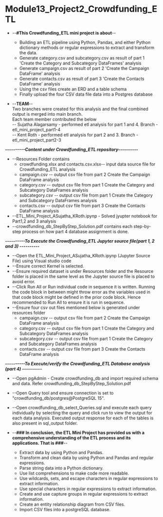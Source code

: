 # Module13_Project2_Crowdfunding_ETL<br>
* --**#This Crowdfunding_ETL mini project is about**-- <br>
    * Building an ETL pipeline using Python, Pandas, and either Python dictionary methods or regular expressions to extract and transform the data. 
    * Generate category.csv and subcategory.csv as result of part 1 'Create the Category and Subcategory DataFrames' analysis
    * Generate campaign.csv as result of part 2 'Create the Campaign DataFrame' analysis
    * Generate contacts.csv as result of part 3 'Create the Contacts DataFrame' analysis
    * Using the csv files create an ERD and a table schema
    * Finally upload the four CSV data file data into a Postgres database

* --**TEAM**--<br> Two branches were created for this analysis and the final combined output is merged into main branch. <br>
Each team member contributed the below <br>
 -- Sujatha Alagarsamy - performed etl analysis for part 1 and 4. Branch - etl_mini_project_part1-4<br>
 -- Kent Roth - performed etl analysis for part 2 and 3. Branch - etl_mini_project_part2-3 <br>

*************----------Content under Crowdfunding_ETL repository----------*************<br>
* --Resources Folder contains
    * crowdfunding.xlsx and contacts.csv.xlsx-- input data source file for Crowdfunding_ETL analysis
    * campaign.csv -- output csv file from part 2 Create the Campaign DataFrame analysis
    * category.csv -- output csv file from part 1 Create the Category and Subcategory DataFrames analysis 
    * subcategory.csv -- output csv file from part 1 Create the Category and Subcategory DataFrames analysis 
    * contacts.csv -- output csv file from part 3 Create the Contacts DataFrame analysis 
* --ETL_Mini_Project_ASujatha_KRoth.ipynp - Solved jyupter notebook for Part1,2 and 3 analysis
* --crowdfunding_db_StepByStep_Solution.pdf contains each step-by-step process on how part 4 database assignment is done.

*************----------To Execute the Crowdfunding_ETL Jupyter source file(part 1, 2 and 3) ----------*************<br>
* --Open the ETL_Mini_Project_ASujatha_KRoth.ipynp (Jupyter Source File) using Visual studio code
* --Ensure correct Kernel is selected. 
* --Ensure required dataset is under Resources folder and the Resource folder is placed in the same level as the Jupyter source file is placed to avoid error.
* --Click Run All or Run individual code in sequence it is written. Running the code block in between might throw error as the variables used in that code block might be defined in the prior code block. Hence recommended to Run All to ensure it is run in sequence.
* --Ensure four csv out files mentioned below is generated under resources folder
    * campaign.csv -- output csv file from part 2 Create the Campaign DataFrame analysis
    * category.csv -- output csv file from part 1 Create the Category and Subcategory DataFrames analysis 
    * subcategory.csv -- output csv file from part 1 Create the Category and Subcategory DataFrames analysis 
    * contacts.csv -- output csv file from part 3 Create the Contacts DataFrame analysis

*************----------To Execute/verify the Crowdfunding_ETL Database analysis (part 4) ----------*************<br>
* --Open pgAdmin - Create crowdfunding_db and import required schema and data. Refer crowdfunding_db_StepByStep_Solution.pdf
* --Open Query tool and ensure connection is set to "crowdfunding_db/postgres@PostgreSQL 15".
* --Open crowdfunding_db_select_Queries.sql and execute each query individually by selecting the query and click run to view the output for each data analysis. Executed output response for each of the tables is also present in sql_output folder.

* --**### In conclusion, the ETL Mini Project has provided us with a comprehensive understanding of the ETL process and its applications. That is ###**--<br>
    * Extract data by using Python and Pandas.
    * Transform and clean data by using Python and Pandas and regular expressions.
    * Parse string data into a Python dictionary.
    * Use list comprehensions to make code more readable.
    * Use wildcards, sets, and escape characters in regular expressions to extract information.
    * Use special characters in regular expressions to extract information.
    * Create and use capture groups in regular expressions to extract information.
    * Create an entity relationship diagram from CSV files.
    * Import CSV files into a postgreSQL database.